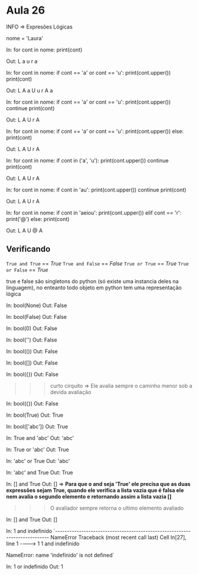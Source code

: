 # Aula 26

INFO => Expresões Lógicas

nome = 'Laura'

In: for cont in nome:
        print(cont)

Out:
    L
    a
    u
    r
    a

In: for cont in nome:
        if cont == 'a' or cont == 'u':
            print(cont.upper())
        print(cont)

Out:
    L
    A
    a
    U
    u
    r
    A
    a

In: for cont in nome:
        if cont == 'a' or cont == 'u':
            print(cont.upper())
            continue
        print(cont)

Out:
    L
    A
    U
    r
    A

In: for cont in nome:
        if cont == 'a' or cont == 'u':
            print(cont.upper())
        else:
            print(cont)

Out:
    L
    A
    U
    r
    A

In: for cont in nome:
        if cont in ('a', 'u'):
            print(cont.upper())
            continue
        print(cont)

Out:
    L
    A
    U
    r
    A

In: for cont in nome:
        if cont in 'au':
            print(cont.upper())
            continue
        print(cont)

Out:
    L
    A
    U
    r
    A

In: for cont in nome:
        if cont in 'aeiou':
            print(cont.upper())
        elif cont == 'r':
            print('@')
        else:
            print(cont)

Out:
    L
    A
    U
    @
    A

## Verificando

`True and True`  == *True*
`True and False` == *False*
`True or True`   == *True*
`True or False`  == *True*

true e false são singletons do python (só existe uma instancia deles na linguagem), no enteanto todo objeto em python tem uma representação lógica

In: bool(None)
Out:
    False

In: bool(False)
Out:
    False

In: bool(0)
Out:
    False

In: bool('')
Out:
    False

In: bool(())
Out:
    False

In: bool([])
Out:
    False

In: bool({})
Out:
    False

>>> curto cirquito => Ele avalia sempre o caminho menor sob a devida avaliação

In: bool({})
Out:
    False

In: bool(True)
Out:
    True

In: bool(['abc'])
Out:
    True

In: True and 'abc'
Out:
    'abc'

In: True or 'abc'
Out:
    True

In: 'abc' or True
Out:
    'abc'

In: 'abc' and True
Out:
    True

In: [] and True
Out:
    [] => __Para que o and seja 'True' ele precisa que as duas expressões sejam True, quando ele verifica a lista vazia que é falsa ele nem avalia o segundo elemento e retornando assim a lista vazia []__

>>> O avaliador sempre retorna o ultimo elemento avaliado

In: [] and True
Out:
    []

In: 1 and indefinido
`---------------------------------------------------------------------------
NameError                                 Traceback (most recent call last)
Cell In[27], line 1
----> 1 1 and indefinido

NameError: name 'indefinido' is not defined`

In: 1 or indefinido
Out:
    1
